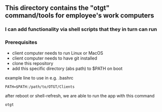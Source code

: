 ## This directory contains the "otgt" command/tools for employee's work computers

### I can add functionality via shell scripts that they in turn can run

### Prerequisites
* client computer needs to run Linux or MacOS
* client computer needs to have git installed
* clone this repository
* add this specific directory (abs path) to $PATH on boot

example line to use in e.g. .bashrc
```
PATH=$PATH:/path/to/OTGT/Clients
```

after reboot or shell-refresh, we are able to run the app with this command
```
otgt
```
